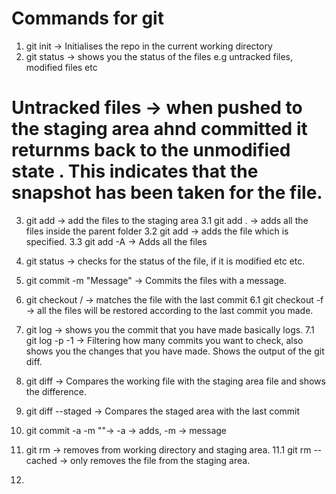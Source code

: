 # Commands for git 

1. git init -> Initialises the repo in the current working directory
2. git status -> shows you the status of the files e.g untracked files, modified files etc 

# Untracked files -> when pushed to the staging area ahnd committed it returnms back to the unmodified state . This indicates that the snapshot has been taken for the file. 

3. git add -> add the files to the staging area
     3.1 git add . -> adds all the files inside the parent folder
     3.2 git add <file-name> -> adds the file which is specified.
     3.3 git add -A -> Adds all the files

4. git status -> checks for the status of the file, if it is modified etc etc. 

5. git commit -m "Message" -> Commits the files with a message. 

6. git checkout <file-name>/<branch-name> -> matches the file with the last commit 
     6.1 git checkout -f -> all the files will be restored according to the last commit you made.

7. git log -> shows you the commit that you have made basically logs. 
       7.1 git log -p -1 -> Filtering how many commits you want to check, also shows you the changes that you have made. Shows the output of the git diff. 
 
8. git diff -> Compares the working file with the staging area file and shows the difference. 

9. git diff --staged -> Compares the staged area with the last commit

10. git commit -a -m "<Message>"->  -a -> adds, -m -> message

11. git rm -> removes from working directory and staging area.
    11.1 git rm --cached <file-name> -> only removes the file from the staging area.

12. 